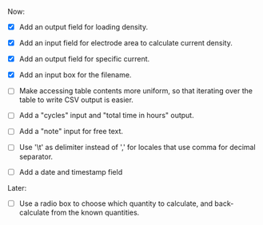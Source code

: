 Now:

- [x] Add an output field for loading density.

- [x] Add an input field for electrode area to calculate current density.

- [x] Add an output field for specific current.

- [x] Add an input box for the filename.

- [ ] Make accessing table contents more uniform,
  so that iterating over the table to write CSV output is easier.

- [ ] Add a "cycles" input and "total time in hours" output.

- [ ] Add a "note" input for free text.

- [ ] Use '\t' as delimiter instead of ',' for locales that use comma for decimal separator.

- [ ] Add a date and timestamp field

Later:

- [ ] Use a radio box to choose which quantity to calculate,
  and back-calculate from the known quantities.
